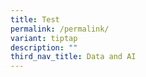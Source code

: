 ```yaml
---
title: Test
permalink: /permalink/
variant: tiptap
description: ""
third_nav_title: Data and AI
---
```

